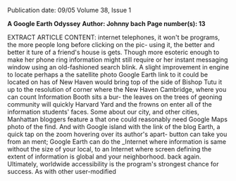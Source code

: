 Publication date: 09/05
Volume 38, Issue 1

**A Google Earth Odyssey**
**Author: Johnny bach**
**Page number(s): 13**

EXTRACT ARTICLE CONTENT:
internet telephones, it won't be
programs,
the
more
people
long before clicking on the pic-
using it, the better and better it
ture of a friend's house is
gets. Though more esoteric
enough to make her phone ring information might still require
or her instant messaging window
using an old-fashioned search
blink. A slight improvement in
engine to locate
perhaps a
the satellite photo Google Earth
link to it could be located on
has of New Haven would bring top of the side of Bishop Tutu
it up
to
the resolution of corner where the New Haven
Cambridge, where you can count Information Booth sits
a bur-
the leaves
on the trees of geoning community will quickly
Harvard Yard and the frowns on
enter all of the information
students'
faces.
Some
about our city, and other cities,
Manhattan bloggers feature a
that one could reasonably need
Google Maps photo of the
find.
And
with
Google
island with the link of the blog
Earth, a quick tap on the zoom
hovering over its author's apart-
button can take you from an
ment; Google Earth can do the _Internet where information is
same without the size of your
local, to an Internet where
screen defining the extent of information
is
global
and
your neighborhood.
back again.
Ultimately, worldwide
accessibility is the program's
strongest chance for success.
As with other user-modified